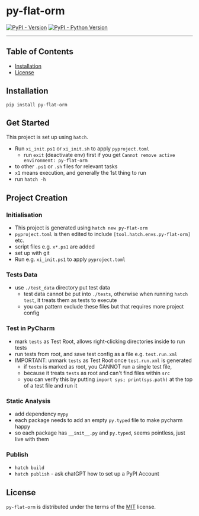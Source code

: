 # py-flat-orm

[![PyPI - Version](https://img.shields.io/pypi/v/py-flat-orm.svg)](https://pypi.org/project/py-flat-orm)
[![PyPI - Python Version](https://img.shields.io/pypi/pyversions/py-flat-orm.svg)](https://pypi.org/project/py-flat-orm)

-----

## Table of Contents

- [Installation](#installation)
- [License](#license)

## Installation

```console
pip install py-flat-orm
```

## Get Started

This project is set up using `hatch`. 
* Run `xi_init.ps1` or `xi_init.sh` to apply `pyproject.toml`
  - run `exit` (deactivate env) first if you get `Cannot remove active environment: py-flat-orm`  
* to other `.ps1` or `.sh` files for relevant tasks
* `x1` means execution, and generally the 1st thing to run
* run `hatch -h` 

## Project Creation

### Initialisation
* This project is generated using `hatch new py-flat-orm`
* `pyproject.toml` is then edited to include `[tool.hatch.envs.py-flat-orm]` etc.
* script files e.g. `x*.ps1` are added 
* set up with git 
* Run e.g. `xi_init.ps1` to apply `pyproject.toml`

### Tests Data
* use `./test_data` directory put test data
  * test data cannot be put into `./tests`, otherwise when running `hatch test`, it treats them as tests to execute
  * you can pattern exclude these files but that requires more project config

### Test in PyCharm
* mark `tests` as Test Root, allows right-clicking directories inside to run tests
* run tests from root, and save test config as a file e.g. `test.run.xml`
* IMPORTANT: unmark `tests` as Test Root once `test.run.xml` is generated
  - if `tests` is marked as root, you CANNOT run a single test file, 
  - because it treats `tests` as root and can't find files within `src`
  - you can verify this by putting `import sys; print(sys.path)` at the top of a test file and run it

### Static Analysis
* add dependency `mypy`
* each package needs to add an empty `py.typed` file to make pycharm happy
* so each package has `__init__.py` and `py.typed`, seems pointless, just live with them

### Publish
* `hatch build`
* `hatch publish` - ask chatGPT how to set up a PyPI Account

## License

`py-flat-orm` is distributed under the terms of the [MIT](https://spdx.org/licenses/MIT.html) license.
